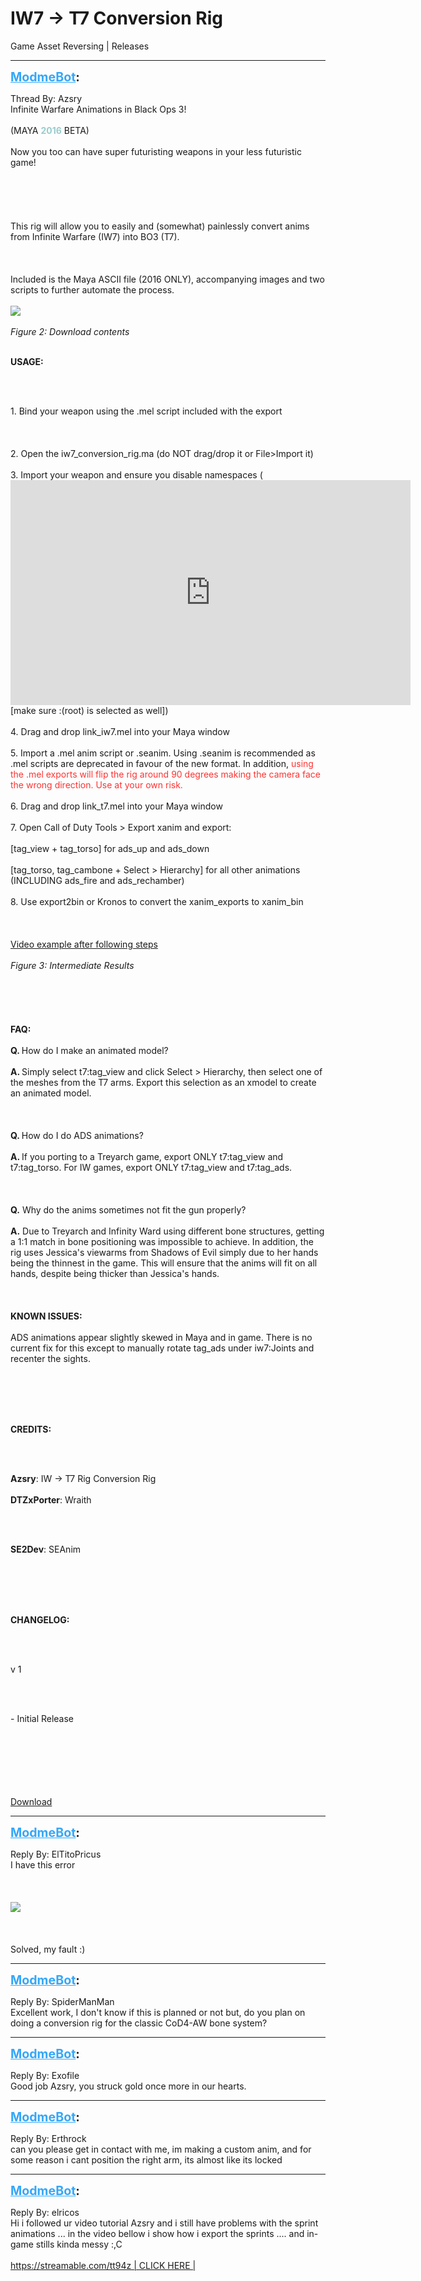 # IW7 -> T7 Conversion Rig
Game Asset Reversing | Releases

---
<strong style="font-size: 1.4em;"><span style="text-decoration: underline;text-decoration-color: #34a7f9;"><span style="color:#34a7f9;">ModmeBot</span></span>:</strong>

<p>Thread By: Azsry<br />Infinite Warfare Animations in Black Ops 3!<br /><br />(MAYA <strong><span style="color:#99cccc;">2016</span></strong> BETA)<br /><br />Now you too can have super futuristing weapons in your less futuristic game!<br /><br /><br /><br /><br /><br />This rig will allow you to easily and (somewhat) painlessly convert anims from Infinite Warfare (IW7) into BO3 (T7).<br /><br /><br /><br />Included is the Maya ASCII file (2016 ONLY), accompanying images and two scripts to further automate the process.<br /><br /><img style="max-width: 500px;" src="http://i.imgur.com/hkRC2Da.png"><br /><br /><em>Figure 2: Download contents</em><br /><br /><p style="text-align:left;"><strong>USAGE:</strong></p><br /><br /><p style="text-align:left;">1. Bind your weapon using the .mel script included with the export<br /><br /><br /><br />2. Open the iw7_conversion_rig.ma (do NOT drag/drop it or File&gt;Import it)<br /><br />3. Import your weapon and ensure you disable namespaces (<iframe type="text/html" width="640" height="360" src="https://www.youtube.com/embed/pfFJ2r8" frameborder="0"></iframe> [make sure :(root) is selected as well])<br /><br />4. Drag and drop link_iw7.mel into your Maya window<br /><br />5. Import a .mel anim script or .seanim. Using .seanim is recommended as .mel scripts are deprecated in favour of the new format. In addition, <span style="color:#ff3333;">using the .mel exports will flip the rig around 90 degrees making the camera face the wrong direction. Use at your own risk.</span><br /><br />6. Drag and drop link_t7.mel into your Maya window<br /><br />7. Open Call of Duty Tools &gt; Export xanim and export:<br /><br /> [tag_view + tag_torso] for ads_up and ads_down<br /><br /> [tag_torso, tag_cambone + Select &gt; Hierarchy] for all other animations (INCLUDING ads_fire and ads_rechamber)<br /><br />8. Use export2bin or Kronos to convert the xanim_exports to xanim_bin<br /><br /><br /><br /><a href="https://u.pomf.is/egzfqo.mp4">Video example after following steps</a><br /><br /><em>Figure 3: Intermediate Results</em><br /><br /><br /><br /><br /><br /><strong>FAQ:</strong><br /><br /><strong>Q. </strong>How do I make an animated model?<br /><br /><strong>A. </strong>Simply select t7:tag_view and click Select &gt; Hierarchy, then select one of the meshes from the T7 arms. Export this selection as an xmodel to create an animated model.<br /><br /><br /><br /><strong>Q. </strong>How do I do ADS animations?<br /><br /><strong>A.  </strong>If you porting to a Treyarch game, export ONLY t7:tag_view and t7:tag_torso. For IW games, export ONLY t7:tag_view and t7:tag_ads.<br /><br /><br /><br /><strong>Q.</strong> Why do the anims sometimes not fit the gun properly?<br /><br /><strong>A.</strong> Due to Treyarch and Infinity Ward using different bone structures, getting a 1:1 match in bone positioning was impossible to achieve. In addition, the rig uses Jessica&#39;s viewarms from Shadows of Evil simply due to her hands being the thinnest in the game. This will ensure that the anims will fit on all hands, despite being thicker than Jessica&#39;s hands.<br /><br /><br /><br /><strong>KNOWN ISSUES:</strong><br /><br />ADS animations appear slightly skewed in Maya and in game. There is no current fix for this except to manually rotate tag_ads under iw7:Joints and recenter the sights.</p><br /><br /><br /><br /><p style="text-align:left;"><strong>CREDITS:</strong></p><br /><br /><p style="text-align:left;"><strong>Azsry</strong>: IW -&gt; T7 Rig Conversion Rig<br /><br /><strong>DTZxPorter</strong>: Wraith</p><br /><br /><p style="text-align:left;"><strong>SE2Dev</strong>: SEAnim</p><br /><br /><br /><br /><p style="text-align:left;"><strong>CHANGELOG:</strong></p><br /><br /><p style="text-align:left;">v 1</p><br /><br /><p style="text-align:left;">- Initial Release</p><br /><br /><br /><br /><br /><br /><a href="http://azsry.com/data/IW7_T7_Rig.rar">Download</a></p>

---
<strong style="font-size: 1.4em;"><span style="text-decoration: underline;text-decoration-color: #34a7f9;"><span style="color:#34a7f9;">ModmeBot</span></span>:</strong>

<p>Reply By: ElTitoPricus<br />I have this error<br /><br /><br /><br /><img style="max-width: 500px;" src="http://image.prntscr.com/image/62df341c4a6d482d90ab63445148980b.png"><br /><br /><br /><br />Solved, my fault :)</p>

---
<strong style="font-size: 1.4em;"><span style="text-decoration: underline;text-decoration-color: #34a7f9;"><span style="color:#34a7f9;">ModmeBot</span></span>:</strong>

<p>Reply By: SpiderManMan<br />Excellent work, I don&#39;t know if this is planned or not but, do you plan on doing a conversion rig for the classic CoD4-AW bone system?</p>

---
<strong style="font-size: 1.4em;"><span style="text-decoration: underline;text-decoration-color: #34a7f9;"><span style="color:#34a7f9;">ModmeBot</span></span>:</strong>

<p>Reply By: Exofile<br />Good job Azsry, you struck gold once more in our hearts.</p>

---
<strong style="font-size: 1.4em;"><span style="text-decoration: underline;text-decoration-color: #34a7f9;"><span style="color:#34a7f9;">ModmeBot</span></span>:</strong>

<p>Reply By: Erthrock<br />can you please get in contact with me, im making a custom anim, and for some reason i cant position the right arm, its almost like its locked</p>

---
<strong style="font-size: 1.4em;"><span style="text-decoration: underline;text-decoration-color: #34a7f9;"><span style="color:#34a7f9;">ModmeBot</span></span>:</strong>

<p>Reply By: elricos<br />Hi i followed ur video tutorial Azsry and i still have problems with the sprint animations ... in the video bellow i show how i export the sprints .... and in-game stills kinda messy :,C<br /> <br /><a href="https://streamable.com/tt94z">https://streamable.com/tt94z | CLICK HERE |</a></p>
